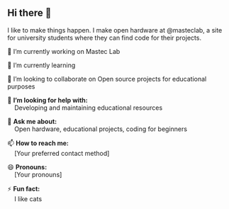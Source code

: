 ## Hi there 👋

I like to make things happen. I make open hardware at @masteclab, a site for university students where they can find code for their projects.

🔭 I’m currently working on Mastec Lab

🌱 I’m currently learning 

👯 I’m looking to collaborate on Open source projects for educational purposes

🤔 **I’m looking for help with:**  
&nbsp;&nbsp;&nbsp;&nbsp;Developing and maintaining educational resources

💬 **Ask me about:**  
&nbsp;&nbsp;&nbsp;&nbsp;Open hardware, educational projects, coding for beginners

📫 **How to reach me:**  
&nbsp;&nbsp;&nbsp;&nbsp;[Your preferred contact method]

😄 **Pronouns:**  
&nbsp;&nbsp;&nbsp;&nbsp;[Your pronouns]

⚡ **Fun fact:**  
&nbsp;&nbsp;&nbsp;&nbsp;I like cats

